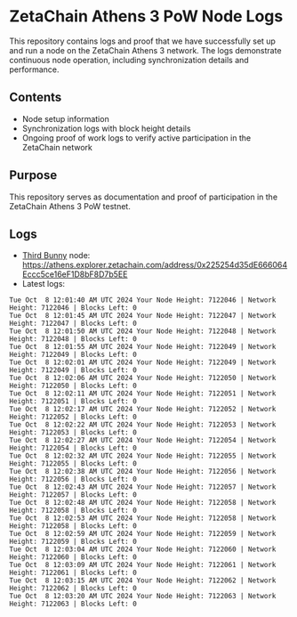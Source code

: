 # ZetaChain Athens 3 PoW Node Logs
This repository contains logs and proof that we have successfully set up and run a node on the ZetaChain Athens 3 network. The logs demonstrate continuous node operation, including synchronization details and performance.

## Contents
- Node setup information
- Synchronization logs with block height details
- Ongoing proof of work logs to verify active participation in the ZetaChain network

## Purpose
This repository serves as documentation and proof of participation in the ZetaChain Athens 3 PoW testnet.

## Logs

- [Third Bunny](https://thirdbunny.xyz/) node: https://athens.explorer.zetachain.com/address/0x225254d35dE666064Eccc5ce16eF1D8bF8D7b5EE
- Latest logs:
```
Tue Oct  8 12:01:40 AM UTC 2024 Your Node Height: 7122046 | Network Height: 7122046 | Blocks Left: 0
Tue Oct  8 12:01:45 AM UTC 2024 Your Node Height: 7122047 | Network Height: 7122047 | Blocks Left: 0
Tue Oct  8 12:01:50 AM UTC 2024 Your Node Height: 7122048 | Network Height: 7122048 | Blocks Left: 0
Tue Oct  8 12:01:55 AM UTC 2024 Your Node Height: 7122049 | Network Height: 7122049 | Blocks Left: 0
Tue Oct  8 12:02:01 AM UTC 2024 Your Node Height: 7122049 | Network Height: 7122049 | Blocks Left: 0
Tue Oct  8 12:02:06 AM UTC 2024 Your Node Height: 7122050 | Network Height: 7122050 | Blocks Left: 0
Tue Oct  8 12:02:11 AM UTC 2024 Your Node Height: 7122051 | Network Height: 7122051 | Blocks Left: 0
Tue Oct  8 12:02:17 AM UTC 2024 Your Node Height: 7122052 | Network Height: 7122052 | Blocks Left: 0
Tue Oct  8 12:02:22 AM UTC 2024 Your Node Height: 7122053 | Network Height: 7122053 | Blocks Left: 0
Tue Oct  8 12:02:27 AM UTC 2024 Your Node Height: 7122054 | Network Height: 7122054 | Blocks Left: 0
Tue Oct  8 12:02:32 AM UTC 2024 Your Node Height: 7122055 | Network Height: 7122055 | Blocks Left: 0
Tue Oct  8 12:02:38 AM UTC 2024 Your Node Height: 7122056 | Network Height: 7122056 | Blocks Left: 0
Tue Oct  8 12:02:43 AM UTC 2024 Your Node Height: 7122057 | Network Height: 7122057 | Blocks Left: 0
Tue Oct  8 12:02:48 AM UTC 2024 Your Node Height: 7122058 | Network Height: 7122058 | Blocks Left: 0
Tue Oct  8 12:02:53 AM UTC 2024 Your Node Height: 7122058 | Network Height: 7122058 | Blocks Left: 0
Tue Oct  8 12:02:59 AM UTC 2024 Your Node Height: 7122059 | Network Height: 7122059 | Blocks Left: 0
Tue Oct  8 12:03:04 AM UTC 2024 Your Node Height: 7122060 | Network Height: 7122060 | Blocks Left: 0
Tue Oct  8 12:03:09 AM UTC 2024 Your Node Height: 7122061 | Network Height: 7122061 | Blocks Left: 0
Tue Oct  8 12:03:15 AM UTC 2024 Your Node Height: 7122062 | Network Height: 7122062 | Blocks Left: 0
Tue Oct  8 12:03:20 AM UTC 2024 Your Node Height: 7122063 | Network Height: 7122063 | Blocks Left: 0
```
